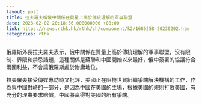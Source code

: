```yaml
---
layout: post
title: 拉夫羅夫稱俄中關係在質量上高於傳統理解的軍事聯盟
date: 2023-02-02 20:18:56.000000000 +08:00
link: https://news.rthk.hk/rthk/ch/component/k2/1686258-20230202.htm
categories: rthk
---
```


俄羅斯外長拉夫羅夫表示，俄中關係在質量上高於傳統理解的軍事聯盟，沒有限制、界限和禁忌話題，這種關係是蘇聯和中國開始以來最好，俄中簽署的協議符合兩國利益，不會讓俄羅斯處於附庸地位。

拉夫羅夫接受傳媒專訪時又批評，美國正在阻撓世貿組織爭端解決機構的工作，作為與中國對峙的一部分，是因為中國在美國的主場，根據美國的規則打敗美國，有充分的理由要求賠償，中國將贏得對美國的所有爭端。
